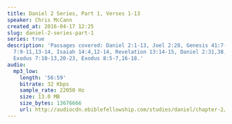 ```yaml
---
title: Daniel 2 Series, Part 1, Verses 1-13
speaker: Chris McCann
created_at: 2016-04-17 12:25
slug: daniel-2-series-part-1
series: true
description: 'Passages covered: Daniel 2:1-13, Joel 2:28, Genesis 41:7-8,4,15, Judges
  7:9-11,13-14, Isaiah 14:4,12-14, Revelation 13:14-15, Daniel 2:31,38, Exodus 32:3-4,
  Exodus 7:10-13,20-23, Exodus 8:5-7,16-18.'
audio:
  mp3_low:
    length: '56:59'
    bitrate: 32 Kbps
    sample_rate: 22050 Hz
    size: 13.0 MB
    size_bytes: 13676666
    url: http://audiocdn.ebiblefellowship.com/studies/daniel/chapter-2/2016.04.17_McCann_-_Daniel_2_Series_Part_1.mp3
---
```

